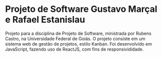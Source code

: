 # Projeto de Software Gustavo Marçal e Rafael Estanislau
  Projeto para a disciplina de Projeto de Software, ministrada por Rubens Castro, na Universidade Federal de Goiás.
  O projeto consiste em um sistema web de gestão de projetos, estilo Kanban.
  Foi desenvolvido em JavaScript, fazendo uso de ReactJS, com fins de responsivididade.
